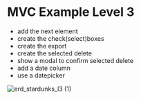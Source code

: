 
# MVC Example Level 3

* add the next element
* create the check(select)boxes
* create the export
* create the selected delete
* show a modal to confirm selected delete
* add a date column
* use a datepicker

![erd_stardunks_l3 (1)](https://github.com/Jarno556564/mvc_example/assets/94962612/d047f1c5-5c3c-4a03-8b27-dc956c97955d)
